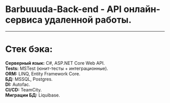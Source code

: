 # Barbuuuda-Back-end - API онлайн-сервиса удаленной работы.
<hr>

# Стек бэка:

**Серверный язык:** C#, ASP.NET Core Web API.<br>
**Tests:** MSTest (юнит-тесты + интеграционные).<br>
**ORM:** LINQ, Entity Framework Core.<br>
**БД:** MSSQL, Postgres.<br>
**DI:** Autofac.<br>
**CI/CD:** TeamCity.<br>
**Миграции БД:** Liquibase.
